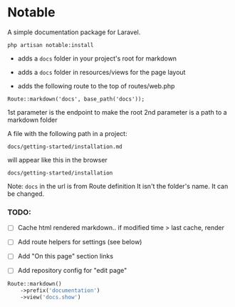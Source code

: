 # Notable

A simple documentation package for Laravel.

```
php artisan notable:install
```

- adds a `docs` folder in your project's root for markdown

- adds a `docs` folder in  resources/views for the page layout

- adds the following route to the top of routes/web.php


```
Route::markdown('docs', base_path('docs'));
```

1st parameter is the endpoint to make the root
2nd parameter is a path to a markdown folder

A file with the following path in a project:

```
docs/getting-started/installation.md
```
will appear like this in the browser
```
docs/getting-started/installation
```

Note: `docs` in the url is from Route definition
It isn't the folder's name. It can be changed.

### TODO:

- [ ] Cache html rendered markdown.. if modified time > last cache, render
- [ ] Add route helpers for settings (see below)
- [ ] Add "On this page" section links
- [ ] Add repository config for "edit page"


```php
Route::markdown()
    ->prefix('documentation')
    ->view('docs.show')
```
